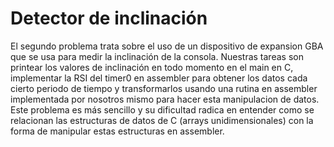 # Detector de inclinación
El segundo problema trata sobre el uso de un dispositivo de expansion GBA que se usa para medir la inclinación de la 
consola. Nuestras tareas son printear los valores de inclinación en todo momento en el main en C,  implementar la RSI 
del timer0 en assembler para obtener los datos cada cierto periodo de tiempo y transformarlos usando una rutina en 
assembler implementada por nosotros mismo para hacer esta manipulacion de datos. Este problema es más sencillo y su 
dificultad radica en entender como se relacionan las estructuras de datos de C (arrays unidimensionales) con la forma de
manipular estas estructuras en assembler.